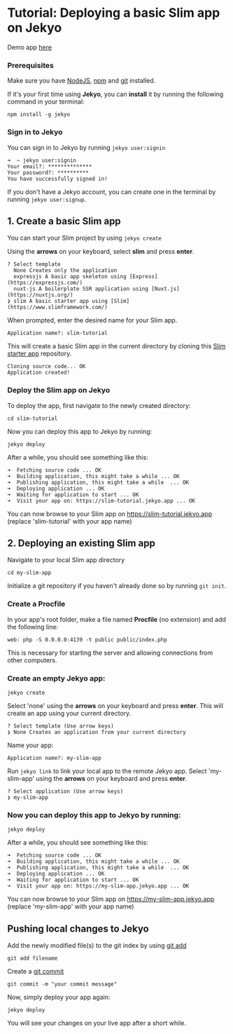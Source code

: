 # Tutorial: Deploying a basic Slim app on Jekyo

Demo app [here](https://slim-demo.jekyo.app/)

### Prerequisites

Make sure you have [NodeJS](https://nodejs.org/en/download/), [npm](https://docs.npmjs.com/downloading-and-installing-node-js-and-npm) and [git](https://github.com/git-guides/install-git) installed.

If it's your first time using **Jekyo**, you can **install** it by running the following command in your terminal:

`npm install -g jekyo`

### Sign in to Jekyo

You can sign in to Jekyo by running `jekyo user:signin`

```
➜  ~ jekyo user:signin 
Your email?: **************
Your password?: **********
You have successfully signed in!
```
If you don't have a Jekyo account, you can create one in the terminal by running `jekyo user:signup`. 

## 1. Create a basic Slim app

You can start your Slim project by using `jekyo create`

Using the **arrows** on your keyboard, select **slim** and press **enter**.  
```
? Select template
  None Creates only the application
  expressjs A basic app skeleton using [Express](https://expressjs.com/)     
  nuxt-js A boilerplate SSR application using [Nuxt.js](https://nuxtjs.org/) 
❯ slim A basic starter app using [Slim](https://www.slimframework.com/)
```
When prompted, enter the desired name for your Slim app. 

`Application name?: slim-tutorial`

This will create a basic Slim app in the current directory by cloning this [Slim starter app](https://github.com/jekyo/slim-getting-started) repository.

```
Cloning source code... OK
Application created!
```

### Deploy the Slim app on Jekyo

To deploy the app, first navigate to the newly created directory:

`cd slim-tutorial`

Now you can deploy this app to Jekyo by running: 

`jekyo deploy`

After a while, you should see something like this:

```
➜  Fetching source code ... OK
➜  Building application, this might take a while ... OK
➜  Publishing application, this might take a while  ... OK
➜  Deploying application ... OK        
➜  Waiting for application to start ... OK
➜  Visit your app on: https://slim-tutorial.jekyo.app ... OK
```

You can now browse to your Slim app on https://slim-tutorial.jekyo.app (replace 'slim-tutorial' with your app name)

## 2. Deploying an existing Slim app

Navigate to your local Slim app directory

`cd my-slim-app`

Initialize a git repository if you haven't already done so by running `git init`. 

### Create a Procfile

In your app's root folder, make a file named **Procfile** (no extension) and add the following line:

```
web: php -S 0.0.0.0:4139 -t public public/index.php
```
This is necessary for starting the server and allowing connections from other computers. 

### Create an empty Jekyo app:

`jekyo create` 

Select 'none' using the **arrows** on your keyboard and press **enter**. This will create an app using your current directory. 

```
? Select template (Use arrow keys)
❯ None Creates an application from your current directory
```

Name your app: 

`Application name?: my-slim-app`

Run `jekyo link` to link your local app to the remote Jekyo app. Select 'my-slim-app' using the **arrows** on your keyboard and press **enter**.

```
? Select application (Use arrow keys)
❯ my-slim-app
```
### Now you can deploy this app to Jekyo by running: 

`jekyo deploy`

After a while, you should see something like this:

```
➜  Fetching source code ... OK
➜  Building application, this might take a while ... OK
➜  Publishing application, this might take a while  ... OK
➜  Deploying application ... OK        
➜  Waiting for application to start ... OK
➜  Visit your app on: https://my-slim-app.jekyo.app ... OK
```

You can now browse to your Slim app on https://my-slim-app.jekyo.app (replace 'my-slim-app' with your app name)

## Pushing local changes to Jekyo 

Add the newly modified file(s) to the git index by using [git add](https://www.atlassian.com/git/tutorials/saving-changes)

`git add filename`

Create a [git commit](https://github.com/git-guides/git-commit)

`git commit -m "your commit message"`

Now, simply deploy your app again:

`jekyo deploy`

You will see your changes on your live app after a short while. 
